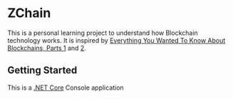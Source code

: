 # ZChain
This is a personal learning project to understand how Blockchain technology works. It is inspired by [Everything You Wanted To Know About Blockchains, Parts 1](https://unwttng.com/what-is-a-blockchain) and [2](https://unwttng.com/what-is-bitcoin-ethereum).

## Getting Started
This is a [.NET Core](https://www.microsoft.com/net/learn/get-started/windows) Console application